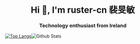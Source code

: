 <h1 align="center">Hi 👋, I'm ruster-cn 裴旻敏</h1>
<h3 align="center">Technology enthusiast from Ireland</h3>

[![Top Langs](https://github-readme-stats.vercel.app/api/top-langs/?username=ruster-cn&layout=compact)](https://github.com/anuraghazra/github-readme-stats)![Github Stats](https://github-readme-stats.vercel.app/api?username=ruster-cn&show_icons=true&theme=dark)



